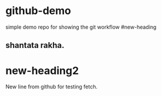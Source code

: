 # github-demo
simple demo repo for showing the git workflow
#new-heading
## shantata rakha.
# new-heading2

New line from github for testing fetch.

